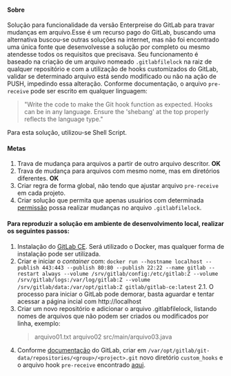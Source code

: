 #### Sobre
Solução para funcionalidade da versão Enterpreise do GitLab para travar mudanças em arquivo.Esse é um recurso pago do GitLab, buscando uma alternativa buscou-se outras soluções na internet, mas não foi encontrado uma única fonte que desenvolvesse a solução por completo ou mesmo atendesse todos os requisitos que precisava.
Seu funcionamento é baseado na criação de um arquivo nomeado `.gitlabfilelock` na raiz de qualquer repositório e com a utilização de hooks customizados do GitLab, validar se determinado arquivo está sendo modificado ou não na ação de PUSH, impedindo essa alteração.
Conforme documentação, o arquivo `pre-receive` pode ser escrito em qualquer linguagem:
> "Write the code to make the Git hook function as expected. Hooks can be in any language. Ensure the 'shebang' at the top properly reflects the language type."

Para esta solução, utilizou-se Shell Script.

#### Metas
1. Trava de mudança para arquivos a partir de outro arquivo descritor. **OK**
2. Trava de mudança para arquivos com mesmo nome, mas em diretórios diferentes. **OK**
3. Criar regra de forma global, não tendo que ajustar arquivo `pre-receive` em cada projeto.
4. Criar solução que permita que apenas usuários com determinada [permissão](https://docs.gitlab.com/ee/user/permissions.html)  possa realizar mudanças no arquivo `.gitlabfilelock`.

#### Para reproduzir a solução em ambiente de desenvolvimento local, realizar os seguintes passos:
1. Instalação do [GitLab CE](https://about.gitlab.com/installation/). Será utilizado o Docker, mas qualquer forma de instalação pode ser utilizada.
2. Criar e iniciar o _container_  com:
`docker run --hostname localhost --publish 443:443 --publish 80:80 --publish 22:22 --name gitlab --restart always --volume /srv/gitlab/config:/etc/gitlab:Z --volume /srv/gitlab/logs:/var/log/gitlab:Z --volume /srv/gitlab/data:/var/opt/gitlab:Z gitlab/gitlab-ce:latest`
    2.1. O processo para iniciar o GitLab pode demorar, basta aguardar e tentar acessar a página incial com http://localhost
3. Criar um novo repositório e adicionar o arquivo .gitlabfilelock, listando nomes de arquivos que não podem ser criados ou modificados por linha, exemplo:
    > arquivo01.txt
    > arquivo02
    > src/main/arquivo03.java
4. Conforme [documentação](https://docs.gitlab.com/ee/administration/custom_hooks.html) do GitLab, criar em `/var/opt/gitlab/git-data/repositories/<group>/<project>.git` novo diretório `custom_hooks` e o arquivo hook `pre-receive` encontrado [aqui]().
